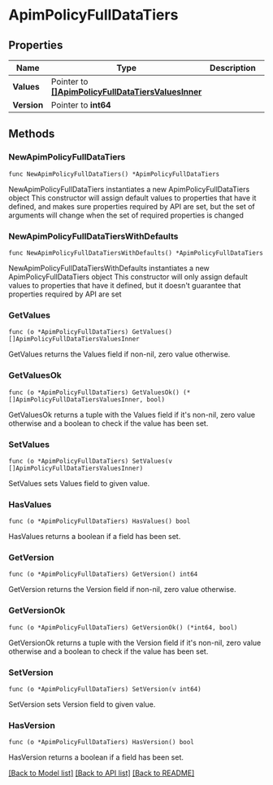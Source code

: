 # ApimPolicyFullDataTiers

## Properties

Name | Type | Description | Notes
------------ | ------------- | ------------- | -------------
**Values** | Pointer to [**[]ApimPolicyFullDataTiersValuesInner**](ApimPolicyFullDataTiersValuesInner.md) |  | [optional] 
**Version** | Pointer to **int64** |  | [optional] 

## Methods

### NewApimPolicyFullDataTiers

`func NewApimPolicyFullDataTiers() *ApimPolicyFullDataTiers`

NewApimPolicyFullDataTiers instantiates a new ApimPolicyFullDataTiers object
This constructor will assign default values to properties that have it defined,
and makes sure properties required by API are set, but the set of arguments
will change when the set of required properties is changed

### NewApimPolicyFullDataTiersWithDefaults

`func NewApimPolicyFullDataTiersWithDefaults() *ApimPolicyFullDataTiers`

NewApimPolicyFullDataTiersWithDefaults instantiates a new ApimPolicyFullDataTiers object
This constructor will only assign default values to properties that have it defined,
but it doesn't guarantee that properties required by API are set

### GetValues

`func (o *ApimPolicyFullDataTiers) GetValues() []ApimPolicyFullDataTiersValuesInner`

GetValues returns the Values field if non-nil, zero value otherwise.

### GetValuesOk

`func (o *ApimPolicyFullDataTiers) GetValuesOk() (*[]ApimPolicyFullDataTiersValuesInner, bool)`

GetValuesOk returns a tuple with the Values field if it's non-nil, zero value otherwise
and a boolean to check if the value has been set.

### SetValues

`func (o *ApimPolicyFullDataTiers) SetValues(v []ApimPolicyFullDataTiersValuesInner)`

SetValues sets Values field to given value.

### HasValues

`func (o *ApimPolicyFullDataTiers) HasValues() bool`

HasValues returns a boolean if a field has been set.

### GetVersion

`func (o *ApimPolicyFullDataTiers) GetVersion() int64`

GetVersion returns the Version field if non-nil, zero value otherwise.

### GetVersionOk

`func (o *ApimPolicyFullDataTiers) GetVersionOk() (*int64, bool)`

GetVersionOk returns a tuple with the Version field if it's non-nil, zero value otherwise
and a boolean to check if the value has been set.

### SetVersion

`func (o *ApimPolicyFullDataTiers) SetVersion(v int64)`

SetVersion sets Version field to given value.

### HasVersion

`func (o *ApimPolicyFullDataTiers) HasVersion() bool`

HasVersion returns a boolean if a field has been set.


[[Back to Model list]](../README.md#documentation-for-models) [[Back to API list]](../README.md#documentation-for-api-endpoints) [[Back to README]](../README.md)


